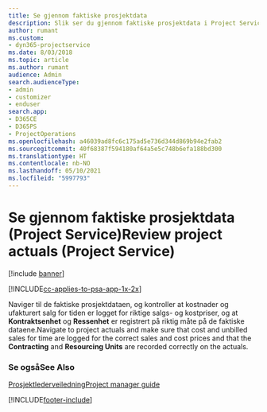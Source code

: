 ```yaml
---
title: Se gjennom faktiske prosjektdata
description: Slik ser du gjennom faktiske prosjektdata i Project Service
author: rumant
ms.custom:
- dyn365-projectservice
ms.date: 8/03/2018
ms.topic: article
ms.author: rumant
audience: Admin
search.audienceType:
- admin
- customizer
- enduser
search.app:
- D365CE
- D365PS
- ProjectOperations
ms.openlocfilehash: a46039ad8fc6c175ad5e736d344d869b94e2fab2
ms.sourcegitcommit: 40f68387f594180af64a5e5c748b6efa188bd300
ms.translationtype: HT
ms.contentlocale: nb-NO
ms.lasthandoff: 05/10/2021
ms.locfileid: "5997793"
---
```

# <a name="review-project-actuals-project-service"></a><span data-ttu-id="bc2e5-103">Se gjennom faktiske prosjektdata (Project Service)</span><span class="sxs-lookup"><span data-stu-id="bc2e5-103">Review project actuals (Project Service)</span></span>

[!include [banner](../includes/psa-now-project-operations.md)]

[!INCLUDE[cc-applies-to-psa-app-1x-2x](../includes/cc-applies-to-psa-app-1x-2x.md)]

<span data-ttu-id="bc2e5-104">Naviger til de faktiske prosjektdataen, og kontroller at kostnader og ufakturert salg for tiden er logget for riktige salgs- og kostpriser, og at **Kontraktsenhet** og **Ressenhet** er registrert på riktig måte på de faktiske dataene.</span><span class="sxs-lookup"><span data-stu-id="bc2e5-104">Navigate to project actuals and make sure that cost and unbilled sales for time are logged for the correct sales and cost prices and that the **Contracting** and **Resourcing Units** are recorded correctly on the actuals.</span></span>  
  
### <a name="see-also"></a><span data-ttu-id="bc2e5-105">Se også</span><span class="sxs-lookup"><span data-stu-id="bc2e5-105">See Also</span></span>  
 [<span data-ttu-id="bc2e5-106">Prosjektlederveiledning</span><span class="sxs-lookup"><span data-stu-id="bc2e5-106">Project manager guide</span></span>](../psa/project-manager-guide.md)


[!INCLUDE[footer-include](../includes/footer-banner.md)]